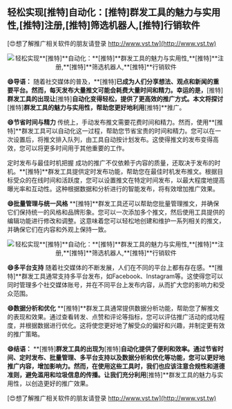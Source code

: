 ## **轻松实现**[推特]**自动化：**[推特]**群发工具的魅力与实用性,**[推特]**注册,**[推特]**筛选机器人,**[推特]**行销软件**

[😍想了解推广相关软件的朋友请登录 http://www.vst.tw](http://www.vst.tw)

 <center><img src="https://vst.tw/MP4/tuiguang/png/3.png" alt="轻松实现**[推特]**自动化：**[推特]**群发工具的魅力与实用性,**[推特]**注册,**[推特]**筛选机器人,**[推特]**行销软件"></center>

**😄导语：**
随着社交媒体的普及，**[推特]**已成为人们分享想法、观点和新闻的重要平台。然而，每天发布大量推文可能会耗费大量时间和精力。幸运的是，**[推特]**群发工具的出现让**[推特]**自动化变得轻松，提供了更高效的推广方式。本文将探讨**[推特]**群发工具的魅力与实用性，帮助您更好地利用**[推特]**推广。

**😄节省时间与精力**
传统上，手动发布推文需要花费时间和精力。然而，使用**[推特]**群发工具可以自动化这一过程，帮助您节省宝贵的时间和精力。您可以在一次设置后，将推文排入队列，由工具自动按计划发布。这使得推文的发布变得高效，您可以将更多时间用于其他重要的工作。

定时发布与最佳时机把握
成功的推广不仅依赖于内容的质量，还取决于发布的时机。**[推特]**群发工具提供定时发布功能，帮助您在最佳时机发布推文。根据目标受众的在线时间和活跃度，您可以设置推文在特定时间发布，以最大程度地提高曝光率和互动性。这种根据数据和分析进行的智能发布，将有效增加推广效果。

**😄批量管理与统一风格**
**[推特]**群发工具还可以帮助您批量管理推文，并确保它们保持统一的风格和品牌形象。您可以一次添加多个推文，然后使用工具提供的编辑功能进行修改和调整。这意味着您可以轻松地创建和维护一系列相关的推文，并确保它们在内容和外观上保持一致。

 <center><img src="https://vst.tw/MP4/tuiguang/png/2.png" alt="轻松实现**[推特]**自动化：**[推特]**群发工具的魅力与实用性,**[推特]**注册,**[推特]**筛选机器人,**[推特]**行销软件"></center>

**😄多平台支持**
随着社交媒体的不断发展，人们在不同的平台上都有存在感。**[推特]**群发工具通常支持多平台发布，如Facebook、Instagram等。这使得您可以同时管理多个社交媒体账号，并在不同平台上发布内容，从而扩大您的影响力和受众范围。

**😄数据分析和优化**
**[推特]**群发工具通常提供数据分析功能，帮助您了解推文的表现和效果。通过查看转发、点赞和评论等指标，您可以评估推广活动的成功程度，并根据数据进行优化。这将使您更好地了解受众的偏好和兴趣，并制定更有效的推广策略。

**😄结语：**
**[推特]**群发工具的出现为**[推特]**自动化提供了便利和效率。通过节省时间、定时发布、批量管理、多平台支持以及数据分析和优化等功能，您可以更好地推广内容，增加影响力。然而，在使用这些工具时，我们也应该注意合规性和道德准则，避免滥用和垃圾信息的传播。让我们充分利用**[推特]**群发工具的魅力与实用性，以创造更好的推广效果。

[😍想了解推广相关软件的朋友请登录 http://www.vst.tw](http://www.vst.tw)



